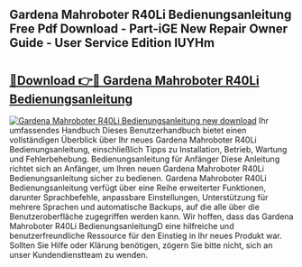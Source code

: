## Gardena Mahroboter R40Li Bedienungsanleitung Free Pdf Download - Part-iGE New Repair Owner Guide - User Service Edition IUYHm

# <h2><a href="http://df0yyqw.blite.top/?on=Gardena+Mahroboter+R40Li+Bedienungsanleitung">🔗Download 👉🔴 Gardena Mahroboter R40Li Bedienungsanleitung</a></h2>

[![Gardena Mahroboter R40Li Bedienungsanleitung new download](https://i.imgur.com/lujVjoI.png)](http://df0yyqw.blite.top/?on=Gardena+Mahroboter+R40Li+Bedienungsanleitung)
Ihr umfassendes Handbuch Dieses Benutzerhandbuch bietet einen vollständigen Überblick über Ihr neues Gardena Mahroboter R40Li Bedienungsanleitung, einschließlich Tipps zu Installation, Betrieb, Wartung und Fehlerbehebung. Bedienungsanleitung für Anfänger Diese Anleitung richtet sich an Anfänger, um Ihren neuen Gardena Mahroboter R40Li Bedienungsanleitung sicher zu bedienen. Gardena Mahroboter R40Li Bedienungsanleitung verfügt über eine Reihe erweiterter Funktionen, darunter Sprachbefehle, anpassbare Einstellungen, Unterstützung für mehrere Sprachen und automatische Backups, auf die alle über die Benutzeroberfläche zugegriffen werden kann. Wir hoffen, dass das Gardena Mahroboter R40Li BedienungsanleitungD eine hilfreiche und benutzerfreundliche Ressource für den Einstieg in Ihr neues Produkt war. Sollten Sie Hilfe oder Klärung benötigen, zögern Sie bitte nicht, sich an unser Kundendienstteam zu wenden.
